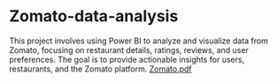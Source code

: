 # Zomato-data-analysis
This project involves using Power BI to analyze and visualize data from Zomato, focusing on restaurant details, ratings, reviews, and user preferences. The goal is to provide actionable insights for users, restaurants, and the Zomato platform.
[Zomato.pdf](https://github.com/user-attachments/files/19281994/Zomato.pdf)
